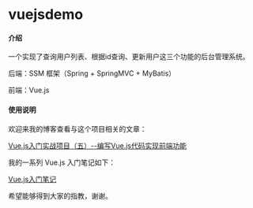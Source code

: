 # vuejsdemo

#### 介绍

一个实现了查询用户列表、根据id查询、更新用户这三个功能的后台管理系统。

后端：SSM 框架（Spring + SpringMVC + MyBatis）

前端：Vue.js

#### 使用说明

欢迎来我的博客查看与这个项目相关的文章：

[Vue.js入门实战项目（五）--编写Vue.js代码实现前端功能](https://blog.csdn.net/gaoxiaokun4282/article/details/106340441)

我的一系列 Vue.js 入门笔记如下：

[Vue.js入门笔记](https://blog.csdn.net/gaoxiaokun4282/category_10033940.html)

希望能够得到大家的指教，谢谢。